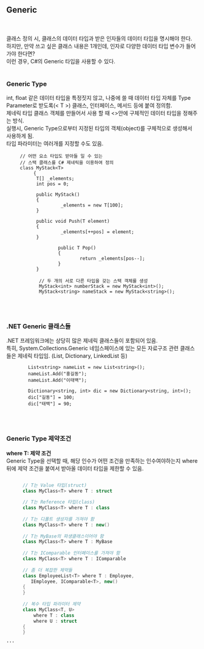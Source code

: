 ## Generic
</br>
</br>
클래스 정의 시, 클래스의 데이터 타입과 받은 인자들의 데이터 타입을 명시해야 한다.
</br>
하지만, 만약 쓰고 싶은 클래스 내용은 1개인데, 인자로 다양한 데이터 타입 변수가 들어가야 한다면?
</br>
이런 경우, C#의 Generic 타입을 사용할 수 있다.
</br>
</br>

### Generic Type
int, float 같은 데이터 타입을 특정짓지 않고, 나중에 쓸 때 데이터 타입 자체를 Type Parameter로 받도록(< T >) 클래스, 인터페이스, 메서드 등에 붙여 정의함.
</br>
제네릭 타입 클래스 객체를 만들어서 사용 할 때 <>안에 구체적인 데이터 타입을 정해주는 방식.
</br>
실행시, Generic Type으로부터 지정된 타입의 객체(object)를 구체적으로 생성해서 사용하게 됨.
</br>
타입 파라미터는 여러개를 지정할 수도 있음.
</br>

        
    
                
                
         // 어떤 요소 타입도 받아들 일 수 있는
         // 스택 클래스를 C# 제네릭을 이용하여 정의
         class MyStack<T>
              {
               T[] _elements;
               int pos = 0;
                        
               public MyStack()
               {
                        _elements = new T[100];
               }
                        
               public void Push(T element)
               {
                        _elements[++pos] = element;
               }
                        
                       public T Pop()
                       {
                               return _elements[pos--];
                       }
               }
                        
                // 두 개의 서로 다른 타입을 갖는 스택 객체를 생성
                MyStack<int> numberStack = new MyStack<int>();
                MyStack<string> nameStack = new MyStack<string>();
        
          



</br>
</br>


### .NET Generic 클래스들
.NET 프레임워크에는 상당히 많은 제네릭 클래스들이 포함되어 있음.
</br>
특히, System.Collections.Generic 네임스페이스에 있는 모든 자료구조 관련 클래스들은 제네릭 타입임. (List<T>, Dictionary<T>, LinkedList<T> 등)
</br>


        
        
            List<string> nameList = new List<string>();
            nameList.Add("홍길동");
            nameList.Add("이태백");
                
            Dictionary<string, int> dic = new Dictionary<string, int>();
            dic["길동"] = 100;
            dic["태백"] = 90;
        


</br>
</br>

### Generic Type 제약조건
**where T: 제약 조건**
</br>
Generic Type을 선택할 때, 해당 인수가 어떤 조건을 만족하는 인수여야하는지 where 뒤에 제약 조건을 붙여서 받아올 데이터 타입을 제한할 수 있음.
</br>

```cs

      // T는 Value 타입(struct)
      class MyClass<T> where T : struct 
      
      // T는 Reference 타입(class)
      class MyClass<T> where T : class
      
      // T는 디폴트 생성자를 가져야 함
      class MyClass<T> where T : new() 
      
      // T는 MyBase의 파생클래스이어야 함
      class MyClass<T> where T : MyBase
      
      // T는 IComparable 인터페이스를 가져야 함
      class MyClass<T> where T : IComparable
      
      // 좀 더 복잡한 제약들
      class EmployeeList<T> where T : Employee,
         IEmployee, IComparable<T>, new()
      {
      }
      
      // 복수 타입 파라미터 제약
      class MyClass<T, U> 
          where T : class
          where U : struct
      {
      }

'''

